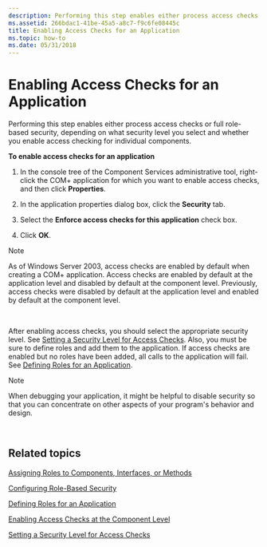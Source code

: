 ```yaml
---
description: Performing this step enables either process access checks or full role-based security, depending on what security level you select and whether you enable access checking for individual components.
ms.assetid: 266bdac1-41be-45a5-a8c7-f9c6fe08445c
title: Enabling Access Checks for an Application
ms.topic: how-to
ms.date: 05/31/2018
---
```


# Enabling Access Checks for an Application

Performing this step enables either process access checks or full role-based security, depending on what security level you select and whether you enable access checking for individual components.

**To enable access checks for an application**

1.  In the console tree of the Component Services administrative tool, right-click the COM+ application for which you want to enable access checks, and then click **Properties**.

2.  In the application properties dialog box, click the **Security** tab.

3.  Select the **Enforce access checks for this application** check box.

4.  Click **OK**.

> [!Note]  
> As of Windows Server 2003, access checks are enabled by default when creating a COM+ application. Access checks are enabled by default at the application level and disabled by default at the component level. Previously, access checks were disabled by default at the application level and enabled by default at the component level.

 

After enabling access checks, you should select the appropriate security level. See [Setting a Security Level for Access Checks](setting-a-security-level-for-access-checks.md). Also, you must be sure to define roles and add them to the application. If access checks are enabled but no roles have been added, all calls to the application will fail. See [Defining Roles for an Application](defining-roles-for-an-application.md).

> [!Note]  
> When debugging your application, it might be helpful to disable security so that you can concentrate on other aspects of your program's behavior and design.

 

## Related topics

<dl> <dt>

[Assigning Roles to Components, Interfaces, or Methods](assigning-roles-to-components--interfaces--or-methods.md)
</dt> <dt>

[Configuring Role-Based Security](configuring-role-based-security.md)
</dt> <dt>

[Defining Roles for an Application](defining-roles-for-an-application.md)
</dt> <dt>

[Enabling Access Checks at the Component Level](enabling-access-checks-at-the-component-level.md)
</dt> <dt>

[Setting a Security Level for Access Checks](setting-a-security-level-for-access-checks.md)
</dt> </dl>

 

 



